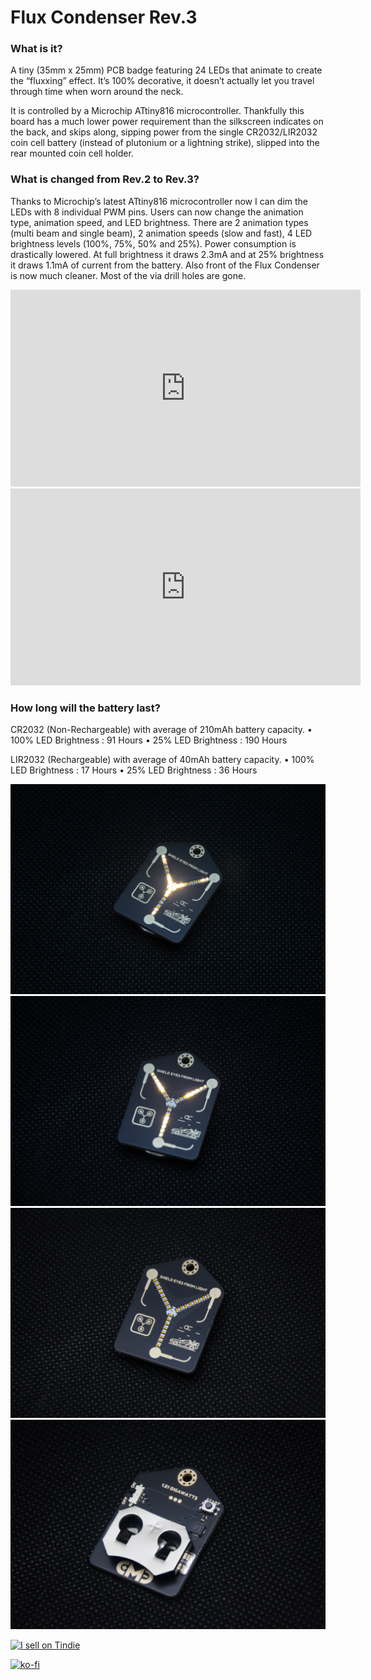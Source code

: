 # Flux Condenser Rev.3

### **What is it?**

A tiny (35mm x 25mm) PCB badge featuring 24 LEDs that animate to create the “fluxxing” effect. It’s 100% decorative, it doesn’t actually let you travel through time when worn around the neck.

It is controlled by a Microchip ATtiny816 microcontroller. Thankfully this board has a much lower power requirement than the silkscreen indicates on the back, and skips along, sipping power from the single CR2032/LIR2032 coin cell battery (instead of plutonium or a lightning strike), slipped into the rear mounted coin cell holder.

### **What is changed from Rev.2 to Rev.3?**

Thanks to Microchip’s latest ATtiny816 microcontroller now I can dim the LEDs with 8 individual PWM pins. Users can now change the animation type, animation speed, and LED brightness. There are 2 animation types (multi beam and single beam), 2 animation speeds (slow and fast), 4 LED brightness levels (100%, 75%, 50% and 25%).  Power consumption is drastically lowered. At full brightness it draws 2.3mA and at 25% brightness it draws 1.1mA of current from the battery. Also front of the Flux Condenser is now much cleaner. Most of the via drill holes are gone.

<iframe width="560" height="315" src="https://www.youtube.com/embed/0HYvHHwKRpI" title="YouTube video player" frameborder="0" allow="accelerometer; autoplay; clipboard-write; encrypted-media; gyroscope; picture-in-picture" allowfullscreen></iframe>

<iframe width="560" height="315" src="https://www.youtube.com/embed/d-4WE4u1WFY" title="YouTube video player" frameborder="0" allow="accelerometer; autoplay; clipboard-write; encrypted-media; gyroscope; picture-in-picture" allowfullscreen></iframe>

### **How long will the battery last?**

CR2032 (Non-Rechargeable) with average of 210mAh battery capacity.
•	100% LED Brightness :   91 Hours
•	25% LED Brightness	 :   190 Hours

LIR2032 (Rechargeable) with average of 40mAh battery capacity.
•	100% LED Brightness :   17 Hours
•	25% LED Brightness	 :   36 Hours


![Multi Beam](/Photo/FC_Rev.3_Front_mBeam.jpg)
![Single Beam](/Photo/FC_Rev.3_Front_sBeam.jpg)
![Front](/Photo/FC_Rev.3_Front.jpg)
![Back](/Photo/FC_Rev.3_Back.jpg)

<a href="https://www.tindie.com/stores/curiousmindsdev/?ref=offsite_badges&utm_source=sellers_Hojadurdy&utm_medium=badges&utm_campaign=badge_large"><img src="https://d2ss6ovg47m0r5.cloudfront.net/badges/tindie-larges.png" alt="I sell on Tindie" width="200" height="104"></a>

[![ko-fi](https://www.ko-fi.com/img/githubbutton_sm.svg)](https://ko-fi.com/O4O512Z0W)
